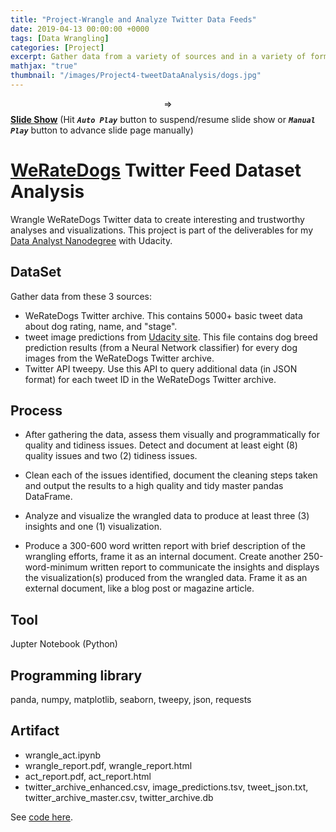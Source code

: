 ```yaml
---
title: "Project-Wrangle and Analyze Twitter Data Feeds"
date: 2019-04-13 00:00:00 +0000
tags: [Data Wrangling]
categories: [Project]
excerpt: Gather data from a variety of sources and in a variety of formats, assess its quality and tidiness, then clean it. Showcase data wrangling results through analyses and visualizations.
mathjax: "true"
thumbnail: "/images/Project4-tweetDataAnalysis/dogs.jpg"
---
```


$$\Rightarrow$$ <a href="\images\Project4-tweetDataAnalysis\wrangle_act_report.slides.html" target="_blank"><b>Slide Show</b></a> (Hit _**`Auto Play`**_ button to suspend/resume slide show or _**`Manual Play`**_ button to advance slide page manually)

# <a href="https://en.wikipedia.org/wiki/WeRateDogs" target="_blank">WeRateDogs</a> Twitter Feed Dataset Analysis
Wrangle WeRateDogs Twitter data to create interesting and trustworthy analyses and visualizations. This project is part of the deliverables for my <a href="https://www.udacity.com/course/data-analyst-nanodegree--nd002" target="_blank">Data Analyst Nanodegree</a> with Udacity.

## DataSet
Gather data from these 3 sources:
-  WeRateDogs Twitter archive. This contains 5000+ basic tweet data about dog rating, name, and "stage".
-  tweet image predictions from <a href="https://d17h27t6h515a5.cloudfront.net/topher/2017/August/599fd2ad_image-predictions/image-predictions.tsv" target="_blank">Udacity site</a>. This file contains dog breed prediction results (from a Neural Network classifier) for every dog images from the WeRateDogs Twitter archive.
-  Twitter API tweepy. Use this API to query additional data (in JSON format) for each tweet ID in the WeRateDogs Twitter archive.

## Process
-  After gathering the data, assess them visually and programmatically for quality and tidiness issues. Detect and document at least eight (8) quality issues and two (2) tidiness issues.

-  Clean each of the issues identified, document the cleaning steps taken and output the results to a high quality and tidy master pandas DataFrame.

-  Analyze and visualize the wrangled data to produce at least three (3) insights and one (1) visualization.

-  Produce a 300-600 word written report with brief description of the wrangling efforts, frame it as an internal document. Create another 250-word-minimum written report to communicate the insights and displays the visualization(s) produced from the wrangled data. Frame it as an external document, like a blog post or magazine article.

## Tool
Jupter Notebook (Python)

## Programming library
panda, numpy, matplotlib, seaborn, tweepy, json, requests

## Artifact
-  wrangle_act.ipynb
-  wrangle_report.pdf, wrangle_report.html
-  act_report.pdf, act_report.html
-  twitter_archive_enhanced.csv, image_predictions.tsv, tweet_json.txt, twitter_archive_master.csv, twitter_archive.db

See <a href="https://github.com/atan4583/dand-project-portfolio" target="_blank">code here</a>.
